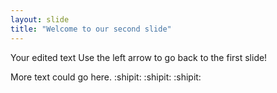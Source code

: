 ```yaml
---
layout: slide
title: "Welcome to our second slide"
---
```

Your edited text
Use the left arrow to go back to the first slide!

More text could go here. 
:shipit: :shipit: :shipit:
